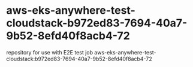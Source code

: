 # aws-eks-anywhere-test-cloudstack-b972ed83-7694-40a7-9b52-8efd40f8acb4-72
repository for use with E2E test job aws-eks-anywhere-test-cloudstack:b972ed83-7694-40a7-9b52-8efd40f8acb4-72
